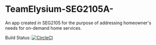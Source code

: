# TeamElysium-SEG2105A-
An app created in SEG2105 for the purpose of addressing homeowner's needs for on-demand home services.

Build Status:
[![CircleCI](https://circleci.com/gh/SukhsimranpreetSekhon/TeamElysium-SEG2105A-.svg?style=svg)](https://circleci.com/gh/SukhsimranpreetSekhon/TeamElysium-SEG2105A-)
